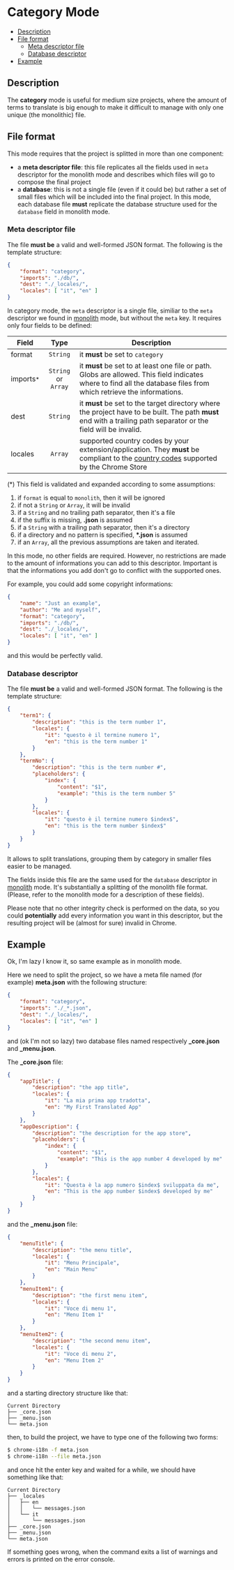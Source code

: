 # Category Mode

* [Description](#description)
* [File format](#file-format)
    * [Meta descriptor file](#meta-descriptor-file)
    * [Database descriptor](#database-descriptor)
* [Example](#example)


## Description

The **category** mode is useful for medium size projects, where the amount of 
terms to translate is big enough to make it difficult to manage with only one 
unique (the monolithic) file.


## File format

This mode requires that the project is splitted in more than one component:

- a **meta descriptor file**: this file replicates all the fields used in `meta`
  descriptor for the monolith mode and describes which files will go to compose
  the final project
- a **database**: this is not a single file (even if it could be) but rather a 
  set of small files which will be included into the final project. In this mode, 
  each database file **must** replicate the database structure used for the 
  `database` field in monolith mode.

### Meta descriptor file

The file **must be** a valid and well-formed JSON format. The following is the 
template structure:

```json
{
    "format": "category",
    "imports": "./db/",
    "dest": "./_locales/",
    "locales": [ "it", "en" ]
}
```

In category mode, the `meta` descriptor is a single file, similiar to the `meta`
descriptor we found in [monolith](monolith.md#meta-descriptor) mode, but 
without the `meta` key. It requires only four fields to be defined:

Field | Type | Description
---|:-:|---
format|`String`|it **must** be set to `category`
imports<small>*</small>|`String` or `Array`|it **must** be set to at least one file or path. Globs are allowed. This field indicates where to find all the database files from which retrieve the informations.
dest|`String`|it **must** be set to the target directory where the project have to be built. The path **must** end with a trailing path separator or the field will be invalid.
locales|`Array`|supported country codes by your extension/application. They **must** be compliant to the [country codes][cc-list] supported by the Chrome Store

(*) This field is validated and expanded according to some assumptions:

1. if `format` is equal to `monolith`, then it will be ignored
2. if not a `String` or `Array`, it will be invalid
3. if a `String` and no trailing path separator, then it's a file
4. if the suffix is missing, **.json** is assumed
5. if a `String` with a trailing path separator, then it's a directory
6. if a directory and no pattern is specified, <strong>*.json</strong> is assumed
7. if an `Array`, all the previous assumptions are taken and iterated.

In this mode, no other fields are required. However, no restrictions are made to
the amount of informations you can add to this descriptor. Important is that 
the informations you add don't go to conflict with the supported ones.

For example, you could add some copyright informations:

```json
{
    "name": "Just an example",
    "author": "Me and myself",
    "format": "category",
    "imports": "./db/",
    "dest": "./_locales/",
    "locales": [ "it", "en" ]
}
```

and this would be perfectly valid.

### Database descriptor

The file **must be** a valid and well-formed JSON format. The following is the 
template structure:

```json
{
    "term1": {
        "description": "this is the term number 1",
        "locales": {
            "it": "questo è il termine numero 1",
            "en": "this is the term number 1"
        }
    },
    "termNo": {
        "description": "this is the term number #",
        "placeholders": {
            "index": {
                "content": "$1",
                "example": "this is the term number 5"
            }
        },
        "locales": {
            "it": "questo è il termine numero $index$",
            "en": "this is the term number $index$"
        }
    }
}
```

It allows to split translations, grouping them by category in smaller files 
easier to be managed.

The fields inside this file are the same used for the `database` descriptor in 
[monolith](monolith.md#database-descriptor) mode. It's substantially a 
splitting of the monolith file format. (Please, refer to the monolith mode for 
a description of these fields).

Please note that no other integrity check is performed on the data, so you
could **potentially** add every information you want in this descriptor, but
the resulting project will be (almost for sure) invalid in Chrome.


## Example

Ok, I'm lazy I know it, so same example as in monolith mode.

Here we need to split the project, so we have a meta file named (for
example) **meta.json** with the following structure:

```json
{
    "format": "category",
    "imports": "./_*.json",
    "dest": "./_locales/",
    "locales": [ "it", "en" ]
}
```

and (ok I'm not so lazy) two database files named respectively **_core.json** and
**_menu.json**.

The **_core.json** file:

```json
{
    "appTitle": {
        "description": "the app title",
        "locales": {
            "it": "La mia prima app tradotta",
            "en": "My First Translated App"
        }
    },
    "appDescription": {
        "description": "the description for the app store",
        "placeholders": {
            "index": {
                "content": "$1",
                "example": "This is the app number 4 developed by me"
            }
        },
        "locales": {
            "it": "Questa è la app numero $index$ sviluppata da me",
            "en": "This is the app number $index$ developed by me"
        }
    }
}
```

and the **_menu.json** file:

```json
{
    "menuTitle": {
        "description": "the menu title",
        "locales": {
            "it": "Menu Principale",
            "en": "Main Menu"
        }
    },
    "menuItem1": {
        "description": "the first menu item",
        "locales": {
            "it": "Voce di menu 1",
            "en": "Menu Item 1"
        }
    },
    "menuItem2": {
        "description": "the second menu item",
        "locales": {
            "it": "Voce di menu 2",
            "en": "Menu Item 2"
        }
    }
}
```

and a starting directory structure like that:

```
Current Directory
├── _core.json
├── _menu.json
└── meta.json
```

then, to build the project, we have to type one of the following two forms:

```bash
$ chrome-i18n -f meta.json
$ chrome-i18n --file meta.json
```

and once hit the enter key and waited for a while, we should have something like
that:

```
Current Directory
├── _locales
│   ├── en
│   │   └── messages.json
│   └── it
│       └── messages.json
├── _core.json
├── _menu.json
└── meta.json
```

If something goes wrong, when the command exits a list of warnings and errors is
printed on the error console.


[cc-list]:  https://developers.google.com/chrome/web-store/docs/i18n?hl=it#localeTable
